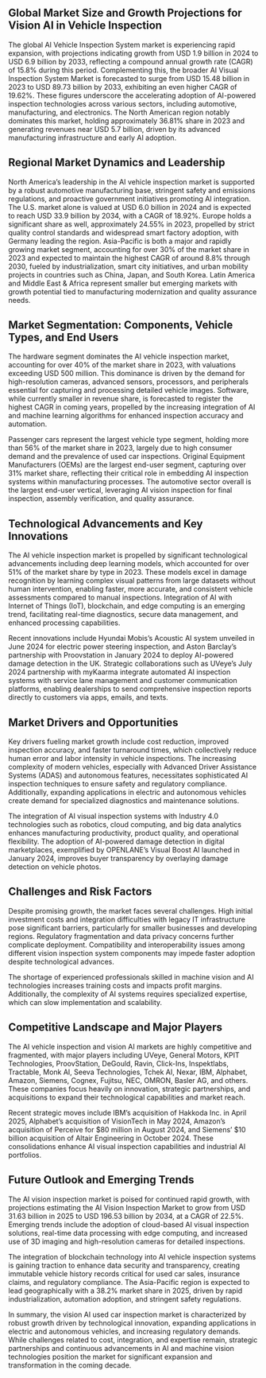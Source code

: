 ## Global Market Size and Growth Projections for Vision AI in Vehicle Inspection
The global AI Vehicle Inspection System market is experiencing rapid expansion, with projections indicating growth from USD 1.9 billion in 2024 to USD 6.9 billion by 2033, reflecting a compound annual growth rate (CAGR) of 15.8% during this period. Complementing this, the broader AI Visual Inspection System Market is forecasted to surge from USD 15.48 billion in 2023 to USD 89.73 billion by 2033, exhibiting an even higher CAGR of 19.62%. These figures underscore the accelerating adoption of AI-powered inspection technologies across various sectors, including automotive, manufacturing, and electronics. The North American region notably dominates this market, holding approximately 36.81% share in 2023 and generating revenues near USD 5.7 billion, driven by its advanced manufacturing infrastructure and early AI adoption.

## Regional Market Dynamics and Leadership
North America’s leadership in the AI vehicle inspection market is supported by a robust automotive manufacturing base, stringent safety and emissions regulations, and proactive government initiatives promoting AI integration. The U.S. market alone is valued at USD 6.0 billion in 2024 and is expected to reach USD 33.9 billion by 2034, with a CAGR of 18.92%. Europe holds a significant share as well, approximately 24.55% in 2023, propelled by strict quality control standards and widespread smart factory adoption, with Germany leading the region. Asia-Pacific is both a major and rapidly growing market segment, accounting for over 30% of the market share in 2023 and expected to maintain the highest CAGR of around 8.8% through 2030, fueled by industrialization, smart city initiatives, and urban mobility projects in countries such as China, Japan, and South Korea. Latin America and Middle East & Africa represent smaller but emerging markets with growth potential tied to manufacturing modernization and quality assurance needs.

## Market Segmentation: Components, Vehicle Types, and End Users
The hardware segment dominates the AI vehicle inspection market, accounting for over 40% of the market share in 2023, with valuations exceeding USD 500 million. This dominance is driven by the demand for high-resolution cameras, advanced sensors, processors, and peripherals essential for capturing and processing detailed vehicle images. Software, while currently smaller in revenue share, is forecasted to register the highest CAGR in coming years, propelled by the increasing integration of AI and machine learning algorithms for enhanced inspection accuracy and automation.

Passenger cars represent the largest vehicle type segment, holding more than 56% of the market share in 2023, largely due to high consumer demand and the prevalence of used car inspections. Original Equipment Manufacturers (OEMs) are the largest end-user segment, capturing over 31% market share, reflecting their critical role in embedding AI inspection systems within manufacturing processes. The automotive sector overall is the largest end-user vertical, leveraging AI vision inspection for final inspection, assembly verification, and quality assurance.

## Technological Advancements and Key Innovations
The AI vehicle inspection market is propelled by significant technological advancements including deep learning models, which accounted for over 51% of the market share by type in 2023. These models excel in damage recognition by learning complex visual patterns from large datasets without human intervention, enabling faster, more accurate, and consistent vehicle assessments compared to manual inspections. Integration of AI with Internet of Things (IoT), blockchain, and edge computing is an emerging trend, facilitating real-time diagnostics, secure data management, and enhanced processing capabilities.

Recent innovations include Hyundai Mobis’s Acoustic AI system unveiled in June 2024 for electric power steering inspection, and Aston Barclay’s partnership with Proovstation in January 2024 to deploy AI-powered damage detection in the UK. Strategic collaborations such as UVeye’s July 2024 partnership with myKaarma integrate automated AI inspection systems with service lane management and customer communication platforms, enabling dealerships to send comprehensive inspection reports directly to customers via apps, emails, and texts.

## Market Drivers and Opportunities
Key drivers fueling market growth include cost reduction, improved inspection accuracy, and faster turnaround times, which collectively reduce human error and labor intensity in vehicle inspections. The increasing complexity of modern vehicles, especially with Advanced Driver Assistance Systems (ADAS) and autonomous features, necessitates sophisticated AI inspection techniques to ensure safety and regulatory compliance. Additionally, expanding applications in electric and autonomous vehicles create demand for specialized diagnostics and maintenance solutions.

The integration of AI visual inspection systems with Industry 4.0 technologies such as robotics, cloud computing, and big data analytics enhances manufacturing productivity, product quality, and operational flexibility. The adoption of AI-powered damage detection in digital marketplaces, exemplified by OPENLANE’s Visual Boost AI launched in January 2024, improves buyer transparency by overlaying damage detection on vehicle photos.

## Challenges and Risk Factors
Despite promising growth, the market faces several challenges. High initial investment costs and integration difficulties with legacy IT infrastructure pose significant barriers, particularly for smaller businesses and developing regions. Regulatory fragmentation and data privacy concerns further complicate deployment. Compatibility and interoperability issues among different vision inspection system components may impede faster adoption despite technological advances.

The shortage of experienced professionals skilled in machine vision and AI technologies increases training costs and impacts profit margins. Additionally, the complexity of AI systems requires specialized expertise, which can slow implementation and scalability.

## Competitive Landscape and Major Players
The AI vehicle inspection and vision AI markets are highly competitive and fragmented, with major players including UVeye, General Motors, KPIT Technologies, ProovStation, DeGould, Ravin, Click-Ins, Inspektlabs, Tractable, Monk AI, Seeva Technologies, Tchek AI, Nexar, IBM, Alphabet, Amazon, Siemens, Cognex, Fujitsu, NEC, OMRON, Basler AG, and others. These companies focus heavily on innovation, strategic partnerships, and acquisitions to expand their technological capabilities and market reach.

Recent strategic moves include IBM’s acquisition of Hakkoda Inc. in April 2025, Alphabet’s acquisition of VisionTech in May 2024, Amazon’s acquisition of Perceive for $80 million in August 2024, and Siemens’ $10 billion acquisition of Altair Engineering in October 2024. These consolidations enhance AI visual inspection capabilities and industrial AI portfolios.

## Future Outlook and Emerging Trends
The AI vision inspection market is poised for continued rapid growth, with projections estimating the AI Vision Inspection Market to grow from USD 31.63 billion in 2025 to USD 196.53 billion by 2034, at a CAGR of 22.5%. Emerging trends include the adoption of cloud-based AI visual inspection solutions, real-time data processing with edge computing, and increased use of 3D imaging and high-resolution cameras for detailed inspections.

The integration of blockchain technology into AI vehicle inspection systems is gaining traction to enhance data security and transparency, creating immutable vehicle history records critical for used car sales, insurance claims, and regulatory compliance. The Asia-Pacific region is expected to lead geographically with a 38.2% market share in 2025, driven by rapid industrialization, automation adoption, and stringent safety regulations.

In summary, the vision AI used car inspection market is characterized by robust growth driven by technological innovation, expanding applications in electric and autonomous vehicles, and increasing regulatory demands. While challenges related to cost, integration, and expertise remain, strategic partnerships and continuous advancements in AI and machine vision technologies position the market for significant expansion and transformation in the coming decade.